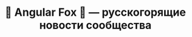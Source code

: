 ---
key: angularfox
title: 🦊 Angular Fox 🚀 — русскогорящие новости сообщества
category: communities
website: 'https://t.me/angular_fox'
---